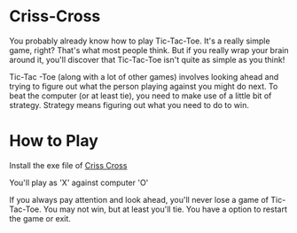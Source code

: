 # Criss-Cross	
You probably already know how to play Tic-Tac-Toe. It's a really simple game, right? That's what most people think. But if you really wrap your brain around it, you'll discover that Tic-Tac-Toe isn't quite as simple as you think!

Tic-Tac -Toe (along with a lot of other games) involves looking ahead and trying to figure out what the person playing against you might do next.
To beat the computer (or at least tie), you need to make use of a little bit of strategy. Strategy means figuring out what you need to do to win.


# How to Play
Install the exe file of [Criss Cross](https://filebin.net/gqblmrsk34c9zl7q)

You'll play as 'X' against computer 'O'

If you always pay attention and look ahead, you'll never lose a game of Tic-Tac-Toe. You may not win, but at least you'll tie.
You have a option to restart the game or exit.
